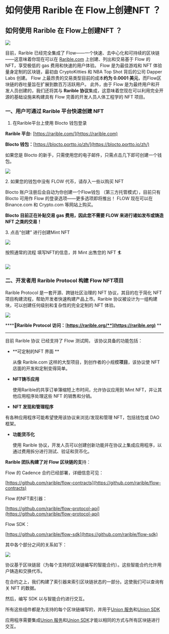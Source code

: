 # 如何使用 Rarible 在 Flow上创建NFT ？



## 如何使用 Rarible 在 Flow上创建NFT ？



![](../.gitbook/assets/flowrarible.png)

目前，Rarible 已经完全集成了 Flow——一个快速、去中心化和可持续的区块链——这意味着你现在可以在 [Rarible.com](ru-he-shi-yong-rarible-zai-flow-shang-chuang-jian-nft.md#ru-he-shi-yong-rarible-zai-flow-shang-chuang-jian-nft) 上创建、列出和交易基于 Flow 的 NFT，享受极低的 gas 费用和快速的用户体验。 Flow 是为最佳游戏和 NFT 体验量身定制的区块链，最初由 CryptoKitties 和 NBA Top Shot 背后的公司 Dapper Labs 创建。 Flow 上最昂贵的交易类型目前的成本**约为 0.0001 美元**，而Flow区块链的吞吐量旨在扩展到数百万活跃用户。 此外，由于 Flow 是为最终用户和开发人员创建的，我们还将其与 **Rarible 协议**集成，这意味着您现在可以利用完全开源的基础设施来构建具有 Flow 完善的开发人员人体工程学的 NFT 项目。



### 一、用户可通过 Rarible 平台快速创建 NFT&#x20;

1. 在Rarible平台上使用 Blocto 钱包登录

**Rarible 平台:**  [https://rarible.com/](https://rarible.com)

**Blocto 钱包：**[https://blocto.portto.io/zh/](https://blocto.portto.io/zh/)

如果您是 Blocto 的新手，只需使用您的电子邮件，只需点击几下即可创建一个钱包。

![](<../.gitbook/assets/image (11).png>)

&#x20;  2\. 如果您的钱包中没有 FLOW 代币，请存入一些以购买 NFT

Blocto 账户注册后会自动为你创建一个Flow钱包 （第三方托管模式），目前只有 Blocto 可用作 Flow 的登录选项——更多选项即将推出！ FLOW 现在可以在 Binance.com 和 Crypto.com 等网站上购买。

**Blocto 目前正在补贴交易 gas 费用，因此您不需要 FLOW 来进行诸如发布或铸造 NFT 之类的交易！**



&#x20;   3\. 点击“创建” 进行创建Mint NFT

![](<../.gitbook/assets/image (13).png>)

按照通常的流程 填写NFT的信息，并 Mint 出售您的 NFT 🏄‍

### &#x20;

![](<../.gitbook/assets/image (12).png>)

### 二、开发者用 Rarible Protocol 构建 Flow  NFT项目



Rarible Protocol 是一套开源、跨链社区治理的 NFT 协议，其目的在于简化 NFT 项目构建流程，帮助开发者快速构建产品上市。Rarible 协议被设计为一组构建块，可以创建任何级别和复杂性的完全定制的 NFT 体验。

![](<../.gitbook/assets/image (10).png>)



****:tada:**Rarible Protocol 访问：**[**https://rarible.org/**](https://rarible.org)** **

****

目前 Rarible 协议 已经支持了 Flow 测试网， 该协议具备的功能包括：&#x20;



*   **可定制的NFT 界面 **

    从像 Rarible.com 这样的大型项目，到创作者的小规模**项目**，该协议使 NFT 店面的开发和定制变得简单。


*   **NFT铸币应用**

    使用Rarible的共享订单簿缩短上市时间，允许协议应用到 Mint NFT，并让其他应用程序处理这些 NFT 的销售和分销。


* **NFT 发现和管理程序**

&#x20;      有各种应用程序可能希望使用该协议来浏览/发现和管理 NFT，包括钱包或 DAO 框架。

*   **功能货币化**

    使用 Rarible 协议，开发人员可以创建创新功能并在协议上集成应用程序，以通过费用拆分进行测试、验证和货币化。







**Rarible 团队构建了对 Flow 区块链的支**持：

Flow 的 Cadence 合约已经部署，详细信息可见：

[https://github.com/rarible/flow-contracts](https://github.com/rarible/flow-contracts)

Flow 的NFT索引器：&#x20;

[https://github.com/rarible/flow-protocol-api](https://github.com/rarible/flow-protocol-api)

Flow SDK：&#x20;

[https://github.com/rarible/flow-sdk](https://github.com/rarible/flow-sdk)



其中各个部分之间的关系如下：

![](<../.gitbook/assets/image (14) (1).png>)

协议基于区块链层（为每个支持的区块链编写的智能合约）。这些智能合约允许用户铸造和交换代币。

在合约之上，我们构建了索引器来索引区块链状态的一部分。这使我们可以查询有关 NFT 的数据。

然后，编写 SDK 以与智能合约进行交互。

所有这些组件都是为支持的每个区块链编写的，并用于[Union 服务](https://github.com/rarible/union-service)和[Union SDK](https://github.com/rarible/sdk)

应用程序需要集成[Union 服务](https://github.com/rarible/union-service)和[Union SDK](https://github.com/rarible/sdk)才能以相同的方式与所有区块链进行交互。







